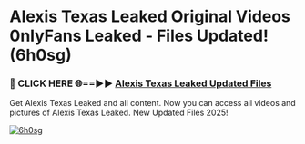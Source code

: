 # Alexis Texas Leaked Original Videos 0nlyFans Leaked - Files Updated! (6h0sg)

<h3>🔴 CLICK HERE 🌐==►► <a href="https://tinyurl.com/ms9xzufz" rel="nofollow">Alexis Texas Leaked Updated Files</a></h3>

Get Alexis Texas Leaked and all content. Now you can access all videos and pictures of Alexis Texas Leaked. New Updated Files 2025!

[![6h0sg](https://i.imgur.com/ppqm5kG.gif)](https://tinyurl.com/ms9xzufz)
